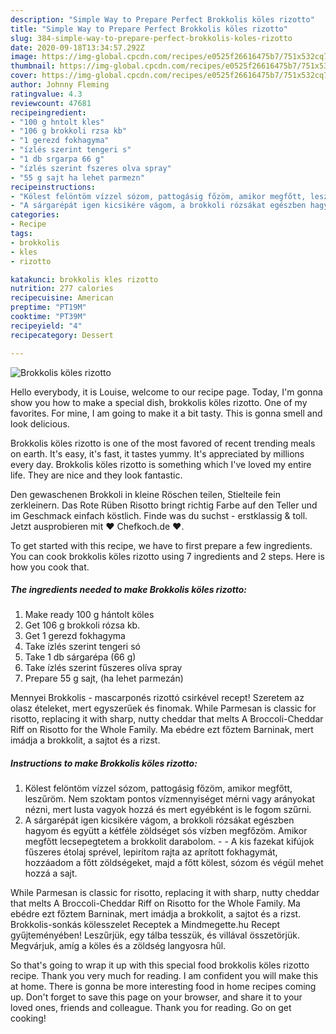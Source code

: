 ```yaml
---
description: "Simple Way to Prepare Perfect Brokkolis köles rizotto"
title: "Simple Way to Prepare Perfect Brokkolis köles rizotto"
slug: 384-simple-way-to-prepare-perfect-brokkolis-koles-rizotto
date: 2020-09-18T13:34:57.292Z
image: https://img-global.cpcdn.com/recipes/e0525f26616475b7/751x532cq70/brokkolis-koles-rizotto-recept-foto.jpg
thumbnail: https://img-global.cpcdn.com/recipes/e0525f26616475b7/751x532cq70/brokkolis-koles-rizotto-recept-foto.jpg
cover: https://img-global.cpcdn.com/recipes/e0525f26616475b7/751x532cq70/brokkolis-koles-rizotto-recept-foto.jpg
author: Johnny Fleming
ratingvalue: 4.3
reviewcount: 47681
recipeingredient:
- "100 g hntolt kles"
- "106 g brokkoli rzsa kb"
- "1 gerezd fokhagyma"
- "ízlés szerint tengeri s"
- "1 db srgarpa 66 g"
- "ízlés szerint fszeres olva spray"
- "55 g sajt ha lehet parmezn"
recipeinstructions:
- "Kölest felöntöm vízzel sózom, pattogásig főzöm, amikor megfőtt, leszűröm. Nem szoktam pontos vízmennyiséget mérni vagy arányokat nézni, mert lusta vagyok hozzá és mert egyébként is le fogom szűrni."
- "A sárgarépát igen kicsikére vágom, a brokkoli rózsákat egészben hagyom és együtt a kétféle zöldséget sós vízben megfőzöm. Amikor megfőtt lecsepegtetem a brokkolit darabolom.  A kis fazekat kifújok fűszeres étolaj sprével, lepirítom rajta az aprított fokhagymát, hozzáadom a főtt zöldségeket, majd a főtt kölest, sózom és végül mehet hozzá a sajt."
categories:
- Recipe
tags:
- brokkolis
- kles
- rizotto

katakunci: brokkolis kles rizotto 
nutrition: 277 calories
recipecuisine: American
preptime: "PT19M"
cooktime: "PT39M"
recipeyield: "4"
recipecategory: Dessert

---
```



![Brokkolis köles rizotto](https://img-global.cpcdn.com/recipes/e0525f26616475b7/751x532cq70/brokkolis-koles-rizotto-recept-foto.jpg)

Hello everybody, it is Louise, welcome to our recipe page. Today, I'm gonna show you how to make a special dish, brokkolis köles rizotto. One of my favorites. For mine, I am going to make it a bit tasty. This is gonna smell and look delicious.

Brokkolis köles rizotto is one of the most favored of recent trending meals on earth. It's easy, it's fast, it tastes yummy. It's appreciated by millions every day. Brokkolis köles rizotto is something which I've loved my entire life. They are nice and they look fantastic.

Den gewaschenen Brokkoli in kleine Röschen teilen, Stielteile fein zerkleinern. Das Rote Rüben Risotto bringt richtig Farbe auf den Teller und im Geschmack einfach köstlich. Finde was du suchst - erstklassig &amp; toll. Jetzt ausprobieren mit ♥ Chefkoch.de ♥.


To get started with this recipe, we have to first prepare a few ingredients. You can cook brokkolis köles rizotto using 7 ingredients and 2 steps. Here is how you cook that.

<!--inarticleads1-->

##### The ingredients needed to make Brokkolis köles rizotto:

1. Make ready 100 g hántolt köles
1. Get 106 g brokkoli rózsa kb.
1. Get 1 gerezd fokhagyma
1. Take ízlés szerint tengeri só
1. Take 1 db sárgarépa (66 g)
1. Take ízlés szerint fűszeres olíva spray
1. Prepare 55 g sajt, (ha lehet parmezán)


Mennyei Brokkolis - mascarponés rizottó csirkével recept! Szeretem az olasz ételeket, mert egyszerűek és finomak. While Parmesan is classic for risotto, replacing it with sharp, nutty cheddar that melts A Broccoli-Cheddar Riff on Risotto for the Whole Family. Ma ebédre ezt főztem Barninak, mert imádja a brokkolit, a sajtot és a rizst. 

<!--inarticleads2-->

##### Instructions to make Brokkolis köles rizotto:

1. Kölest felöntöm vízzel sózom, pattogásig főzöm, amikor megfőtt, leszűröm. Nem szoktam pontos vízmennyiséget mérni vagy arányokat nézni, mert lusta vagyok hozzá és mert egyébként is le fogom szűrni.
1. A sárgarépát igen kicsikére vágom, a brokkoli rózsákat egészben hagyom és együtt a kétféle zöldséget sós vízben megfőzöm. Amikor megfőtt lecsepegtetem a brokkolit darabolom. -  - A kis fazekat kifújok fűszeres étolaj sprével, lepirítom rajta az aprított fokhagymát, hozzáadom a főtt zöldségeket, majd a főtt kölest, sózom és végül mehet hozzá a sajt.


While Parmesan is classic for risotto, replacing it with sharp, nutty cheddar that melts A Broccoli-Cheddar Riff on Risotto for the Whole Family. Ma ebédre ezt főztem Barninak, mert imádja a brokkolit, a sajtot és a rizst. Brokkolis-sonkás kölesszelet Receptek a Mindmegette.hu Recept gyűjteményében! Leszűrjük, egy tálba tesszük, és villával összetörjük. Megvárjuk, amíg a köles és a zöldség langyosra hűl. 

So that's going to wrap it up with this special food brokkolis köles rizotto recipe. Thank you very much for reading. I am confident you will make this at home. There is gonna be more interesting food in home recipes coming up. Don't forget to save this page on your browser, and share it to your loved ones, friends and colleague. Thank you for reading. Go on get cooking!

